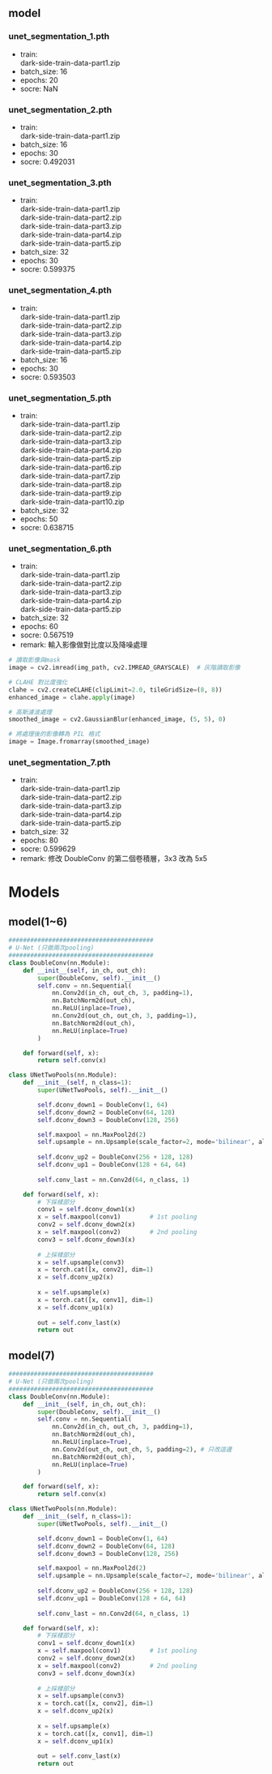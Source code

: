 ## model
### unet_segmentation_1.pth
- train: <br>
dark-side-train-data-part1.zip<br>
- batch_size: 16
- epochs: 20
- socre: NaN

### unet_segmentation_2.pth
- train: <br>
dark-side-train-data-part1.zip
- batch_size: 16
- epochs: 30
- socre: 0.492031

### unet_segmentation_3.pth
- train: <br>
dark-side-train-data-part1.zip<br>
dark-side-train-data-part2.zip<br>
dark-side-train-data-part3.zip<br>
dark-side-train-data-part4.zip<br>
dark-side-train-data-part5.zip<br>
- batch_size: 32
- epochs: 30
- socre: 0.599375

### unet_segmentation_4.pth
- train: <br>
dark-side-train-data-part1.zip<br>
dark-side-train-data-part2.zip<br>
dark-side-train-data-part3.zip<br>
dark-side-train-data-part4.zip<br>
dark-side-train-data-part5.zip<br>
- batch_size: 16
- epochs: 30
- socre: 0.593503

### unet_segmentation_5.pth
- train: <br>
dark-side-train-data-part1.zip<br>
dark-side-train-data-part2.zip<br>
dark-side-train-data-part3.zip<br>
dark-side-train-data-part4.zip<br>
dark-side-train-data-part5.zip<br>
dark-side-train-data-part6.zip<br>
dark-side-train-data-part7.zip<br>
dark-side-train-data-part8.zip<br>
dark-side-train-data-part9.zip<br>
dark-side-train-data-part10.zip<br>
- batch_size: 32
- epochs: 50
- socre: 0.638715

### unet_segmentation_6.pth
- train: <br>
dark-side-train-data-part1.zip<br>
dark-side-train-data-part2.zip<br>
dark-side-train-data-part3.zip<br>
dark-side-train-data-part4.zip<br>
dark-side-train-data-part5.zip<br>
- batch_size: 32
- epochs: 60
- socre: 0.567519
- remark: 輸入影像做對比度以及降噪處理

```py
# 讀取影像與mask
image = cv2.imread(img_path, cv2.IMREAD_GRAYSCALE)  # 灰階讀取影像

# CLAHE 對比度強化
clahe = cv2.createCLAHE(clipLimit=2.0, tileGridSize=(8, 8))
enhanced_image = clahe.apply(image)

# 高斯濾波處理
smoothed_image = cv2.GaussianBlur(enhanced_image, (5, 5), 0)

# 將處理後的影像轉為 PIL 格式
image = Image.fromarray(smoothed_image)
```

### unet_segmentation_7.pth
- train: <br>
dark-side-train-data-part1.zip<br>
dark-side-train-data-part2.zip<br>
dark-side-train-data-part3.zip<br>
dark-side-train-data-part4.zip<br>
dark-side-train-data-part5.zip<br>
- batch_size: 32
- epochs: 80
- socre: 0.599629
- remark: 修改 DoubleConv 的第二個卷積層，3x3 改為 5x5


# Models
## model(1~6)
```py
########################################
# U-Net (只做兩次pooling)
########################################
class DoubleConv(nn.Module):
    def __init__(self, in_ch, out_ch):
        super(DoubleConv, self).__init__()
        self.conv = nn.Sequential(
            nn.Conv2d(in_ch, out_ch, 3, padding=1),
            nn.BatchNorm2d(out_ch),
            nn.ReLU(inplace=True),
            nn.Conv2d(out_ch, out_ch, 3, padding=1),
            nn.BatchNorm2d(out_ch),
            nn.ReLU(inplace=True)
        )

    def forward(self, x):
        return self.conv(x)

class UNetTwoPools(nn.Module):
    def __init__(self, n_class=1):
        super(UNetTwoPools, self).__init__()

        self.dconv_down1 = DoubleConv(1, 64)
        self.dconv_down2 = DoubleConv(64, 128)
        self.dconv_down3 = DoubleConv(128, 256)

        self.maxpool = nn.MaxPool2d(2)
        self.upsample = nn.Upsample(scale_factor=2, mode='bilinear', align_corners=True)
        
        self.dconv_up2 = DoubleConv(256 + 128, 128)
        self.dconv_up1 = DoubleConv(128 + 64, 64)
        
        self.conv_last = nn.Conv2d(64, n_class, 1)

    def forward(self, x):
        # 下採樣部分
        conv1 = self.dconv_down1(x)
        x = self.maxpool(conv1)        # 1st pooling
        conv2 = self.dconv_down2(x)
        x = self.maxpool(conv2)        # 2nd pooling
        conv3 = self.dconv_down3(x)
        
        # 上採樣部分
        x = self.upsample(conv3)
        x = torch.cat([x, conv2], dim=1)
        x = self.dconv_up2(x)
        
        x = self.upsample(x)
        x = torch.cat([x, conv1], dim=1)
        x = self.dconv_up1(x)
        
        out = self.conv_last(x)
        return out
```

## model(7)
```py
########################################
# U-Net (只做兩次pooling)
########################################
class DoubleConv(nn.Module):
    def __init__(self, in_ch, out_ch):
        super(DoubleConv, self).__init__()
        self.conv = nn.Sequential(
            nn.Conv2d(in_ch, out_ch, 3, padding=1),
            nn.BatchNorm2d(out_ch),
            nn.ReLU(inplace=True),
            nn.Conv2d(out_ch, out_ch, 5, padding=2), # 只改這邊
            nn.BatchNorm2d(out_ch),
            nn.ReLU(inplace=True)
        )

    def forward(self, x):
        return self.conv(x)

class UNetTwoPools(nn.Module):
    def __init__(self, n_class=1):
        super(UNetTwoPools, self).__init__()

        self.dconv_down1 = DoubleConv(1, 64)
        self.dconv_down2 = DoubleConv(64, 128)
        self.dconv_down3 = DoubleConv(128, 256)

        self.maxpool = nn.MaxPool2d(2)
        self.upsample = nn.Upsample(scale_factor=2, mode='bilinear', align_corners=True)
        
        self.dconv_up2 = DoubleConv(256 + 128, 128)
        self.dconv_up1 = DoubleConv(128 + 64, 64)
        
        self.conv_last = nn.Conv2d(64, n_class, 1)

    def forward(self, x):
        # 下採樣部分
        conv1 = self.dconv_down1(x)
        x = self.maxpool(conv1)        # 1st pooling
        conv2 = self.dconv_down2(x)
        x = self.maxpool(conv2)        # 2nd pooling
        conv3 = self.dconv_down3(x)
        
        # 上採樣部分
        x = self.upsample(conv3)
        x = torch.cat([x, conv2], dim=1)
        x = self.dconv_up2(x)
        
        x = self.upsample(x)
        x = torch.cat([x, conv1], dim=1)
        x = self.dconv_up1(x)
        
        out = self.conv_last(x)
        return out
```